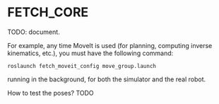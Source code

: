 # FETCH_CORE

TODO: document.

For example, any time MoveIt is used (for planning, computing inverse
kinematics, etc.), you must have the following command:

```
roslaunch fetch_moveit_config move_group.launch
```

running in the background, for both the simulator and the real robot.


How to test the poses? TODO

